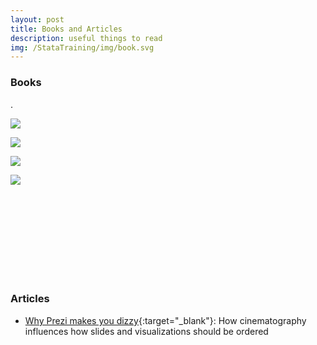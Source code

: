 ```yaml
---
layout: post
title: Books and Articles
description: useful things to read
img: /StataTraining/img/book.svg
---
```


### Books    		
.

<a href = "http://www.amazon.com/Visual-Display-Quantitative-Information/dp/0961392142/ref=asap_bc?ie=UTF8" target="_blank">
	<img class="col one left" src="/StataTraining/img/resources/tufte.jpg">
</a>

<a href = "http://www.amazon.com/Visualize-This-FlowingData-Visualization-Statistics-ebook/dp/B005CCT19M/ref=dp_kinw_strp_1" target="_blank"><img class="col one left" src="/StataTraining/img/resources/yau.jpg"></a>


<a href = "http://www.amazon.com/Visualization-Analysis-Design-Peters-Series-ebook/dp/B00OGLE3XE/ref=dp_kinw_strp_1"> <img class="col one left" src="/StataTraining/img/resources/munzner.jpg"></a>

<a href = "http://www.amazon.com/The-Truthful-Art-Charts-Communication-ebook/dp/B01BLN09U0/ref=dp_kinw_strp_1" target="_blank"><img class="col one left" src="/StataTraining/img/resources/cairo.jpg"></a>


<br>
<br>
<br>
<br>
<br>
<br>
<br>
<br>

### Articles
- [Why Prezi makes you dizzy](http://www.lafabbricadellarealta.com/why-prezi-makes-you-dizzy-and-how-to-fix-it/){:target="_blank"}: How cinematography influences how slides and visualizations should be ordered
